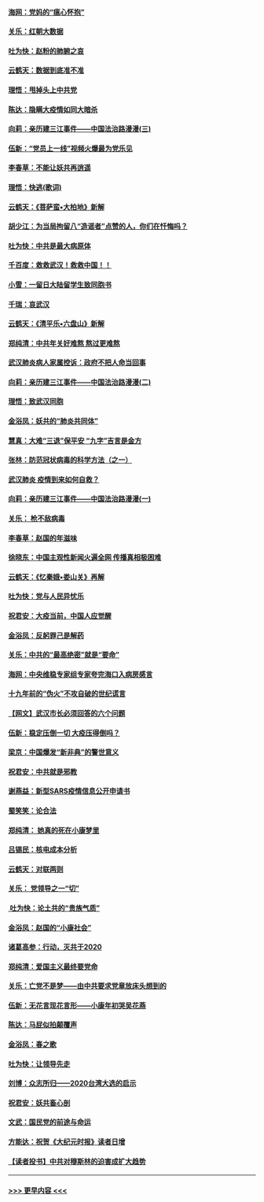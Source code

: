 #### [海网：党妈的“瘟心怀抱”](../pages/nsc993/n11840740.md?t=02032331) 
#### [关乐：红朝大数据](../pages/nsc993/n11840675.md?t=02032331) 
#### [吐为快：赵粉的肺腑之哀](../pages/nsc993/n11840618.md?t=02032331) 
#### [云鹤天：数据到底准不准](../pages/nsc993/n11840325.md?t=02032331) 
#### [理悟：甩掉头上中共党](../pages/nsc993/n11838826.md?t=02032331) 
#### [陈达：隐瞒大疫情如同大暗杀](../pages/nsc993/n11838771.md?t=02032331) 
#### [向莉：亲历建三江事件——中国法治路漫漫(三)](../pages/nsc993/n11831825.md?t=02032331) 
#### [伍新：“党员上一线”视频火爆最为党乐见](../pages/nsc993/n11838200.md?t=02032331) 
#### [李春草：不能让妖共再逍遥](../pages/nsc993/n11838102.md?t=02032331) 
#### [理悟：快逃(歌词)](../pages/nsc993/n11838083.md?t=02032331) 
#### [云鹤天：《菩萨蛮▪大柏地》新解](../pages/nsc993/n11838059.md?t=02032331) 
#### [胡少江：为当局拘留八“造谣者”点赞的人，你们在忏悔吗？](../pages/nsc993/n11836801.md?t=02032331) 
#### [吐为快：中共是最大病原体](../pages/nsc993/n11836748.md?t=02032331) 
#### [千百度：救救武汉！救救中国！！](../pages/nsc993/n11836145.md?t=02032331) 
#### [小雪：一留日大陆留学生致同胞书](../pages/nsc993/n11834624.md?t=02032331) 
#### [千瑞：哀武汉](../pages/nsc993/n11833647.md?t=02032331) 
#### [云鹤天：《清平乐▪六盘山》新解](../pages/nsc993/n11833611.md?t=02032331) 
#### [郑纯清：中共年关好难熬 熬过更难熬](../pages/nsc993/n11833489.md?t=02032331) 
#### [武汉肺炎病人家属控诉：政府不把人命当回事](../pages/nsc993/n11833205.md?t=02032331) 
#### [向莉：亲历建三江事件——中国法治路漫漫(二)](../pages/nsc993/n11829102.md?t=02032331) 
#### [理悟：致武汉同胞](../pages/nsc993/n11831522.md?t=02032331) 
#### [金浴凤：妖共的“肺炎共同体”](../pages/nsc993/n11829448.md?t=02032331) 
#### [慧真：大难“三退”保平安 “九字”吉言是金方](../pages/nsc993/n11829501.md?t=02032331) 
#### [张林：防范冠状病毒的科学方法（之一）](../pages/nsc993/n11828618.md?t=02032331) 
#### [武汉肺炎 疫情到来如何自救？](../pages/nsc993/n11827632.md?t=02032331) 
#### [向莉：亲历建三江事件——中国法治路漫漫(一)](../pages/nsc993/n11827190.md?t=02032331) 
#### [关乐： 枪不敌病毒](../pages/nsc993/n11826746.md?t=02032331) 
#### [李春草：赵国的年滋味](../pages/nsc993/n11826321.md?t=02032331) 
#### [徐晓东：中国主观性新闻火遍全网 传播真相极困难](../pages/nsc993/n11826508.md?t=02032331) 
#### [云鹤天：《忆秦娥▪娄山关》再解](../pages/nsc993/n11824682.md?t=02032331) 
#### [吐为快：党与人民异忧乐](../pages/nsc993/n11824660.md?t=02032331) 
#### [祝君安：大疫当前，中国人应觉醒](../pages/nsc993/n11821946.md?t=02032331) 
#### [金浴凤：反躬罪己是解药](../pages/nsc993/n11820280.md?t=02032331) 
#### [关乐：中共的“最高绝密”就是“要命”](../pages/nsc993/n11816946.md?t=02032331) 
#### [海网：中央维稳专家组专家夸完海口入病房感言](../pages/nsc993/n11815138.md?t=02032331) 
#### [十九年前的“伪火”不攻自破的世纪谎言](../pages/nsc993/n11813238.md?t=02032331) 
#### [【网文】武汉市长必须回答的六个问题](../pages/nsc993/n11813848.md?t=02032331) 
#### [伍新：稳定压倒一切 大疫压得倒吗？](../pages/nsc993/n11812634.md?t=02032331) 
#### [梁京：中国爆发“新非典”的警世意义](../pages/nsc993/n11812554.md?t=02032331) 
#### [祝君安：中共就是邪教](../pages/nsc993/n11812431.md?t=02032331) 
#### [谢燕益：新型SARS疫情信息公开申请书](../pages/nsc993/n11808840.md?t=02032331) 
#### [蜀笑笑：论合法](../pages/nsc993/n11808064.md?t=02032331) 
#### [郑纯清： 她真的死在小康梦里](../pages/nsc993/n11806623.md?t=02032331) 
#### [吕锡民：核电成本分析](../pages/nsc993/n11806284.md?t=02032331) 
#### [云鹤天：对联两则](../pages/nsc993/n11805957.md?t=02032331) 
#### [关乐： 党领导之一“切”](../pages/nsc993/n11804505.md?t=02032331) 
#### [ 吐为快：论土共的“贵族气质”](../pages/nsc993/n11804490.md?t=02032331) 
#### [金浴凤：赵国的“小康社会”](../pages/nsc993/n11804452.md?t=02032331) 
#### [诸葛高参：行动，灭共于2020](../pages/nsc993/n11804120.md?t=02032331) 
#### [郑纯清：爱国主义最终要党命](../pages/nsc993/n11802197.md?t=02032331) 
#### [关乐：亡党不是梦——由中共要求党章放床头想到的](../pages/nsc993/n11802156.md?t=02032331) 
#### [伍新：无花言现花言形——小康年初哭吴花燕](../pages/nsc993/n11800044.md?t=02032331) 
#### [陈达：马屁似拍颠覆声](../pages/nsc993/n11800010.md?t=02032331) 
#### [金浴凤：春之歌](../pages/nsc993/n11797687.md?t=02032331) 
#### [吐为快：让领导先走](../pages/nsc993/n11797512.md?t=02032331) 
#### [刘博：众志所归——2020台湾大选的启示](../pages/nsc993/n11796878.md?t=02032331) 
#### [祝君安：妖共畜心剖](../pages/nsc993/n11794273.md?t=02032331) 
#### [文武：国民党的前途与命运](../pages/nsc993/n11794198.md?t=02032331) 
#### [方能达：祝贺《大纪元时报》读者日增](../pages/nsc993/n11793807.md?t=02032331) 
#### [【读者投书】中共对穆斯林的迫害成扩大趋势](../pages/nsc993/n11791371.md?t=02032331) 

----
#### [ >>> 更早内容 <<< ](../indexes/nsc993-earlier.md)
